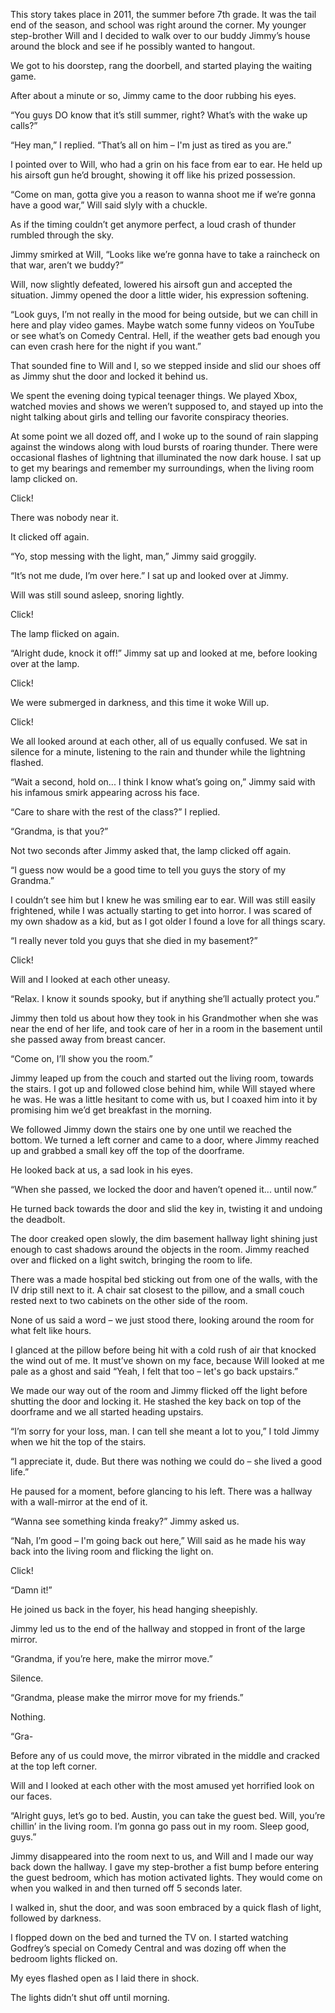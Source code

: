 This story takes place in 2011, the summer before 7th grade. It was the tail end of the season, and school was right around the corner. My younger step-brother Will and I decided to walk over to our buddy Jimmy’s house around the block and see if he possibly wanted to hangout.  
  
We got to his doorstep, rang the doorbell, and started playing the waiting game.  
  
After about a minute or so, Jimmy came to the door rubbing his eyes.  
  
“You guys DO know that it’s still summer, right? What’s with the wake up calls?”  
  
“Hey man,” I replied. “That’s all on him – I'm just as tired as you are.”  
  
I pointed over to Will, who had a grin on his face from ear to ear. He held up his airsoft gun he’d brought, showing it off like his prized possession.  
  
“Come on man, gotta give you a reason to wanna shoot me if we’re gonna have a good war,” Will said slyly with a chuckle.  
  
As if the timing couldn’t get anymore perfect, a loud crash of thunder rumbled through the sky.  
  
Jimmy smirked at Will, “Looks like we’re gonna have to take a raincheck on that war, aren’t we buddy?”  
  
Will, now slightly defeated, lowered his airsoft gun and accepted the situation. Jimmy opened the door a little wider, his expression softening.  
  
“Look guys, I’m not really in the mood for being outside, but we can chill in here and play video games. Maybe watch some funny videos on YouTube or see what’s on Comedy Central. Hell, if the weather gets bad enough you can even crash here for the night if you want.”  
  
That sounded fine to Will and I, so we stepped inside and slid our shoes off as Jimmy shut the door and locked it behind us.  
  
We spent the evening doing typical teenager things. We played Xbox, watched movies and shows we weren’t supposed to, and stayed up into the night talking about girls and telling our favorite conspiracy theories.  
  
At some point we all dozed off, and I woke up to the sound of rain slapping against the windows along with loud bursts of roaring thunder. There were occasional flashes of lightning that illuminated the now dark house. I sat up to get my bearings and remember my surroundings, when the living room lamp clicked on.  
  
Click!  
  
There was nobody near it.  
  
It clicked off again.  
  
“Yo, stop messing with the light, man,” Jimmy said groggily.  
  
“It’s not me dude, I’m over here.” I sat up and looked over at Jimmy.  
  
Will was still sound asleep, snoring lightly.  
  
Click!  
  
The lamp flicked on again.  
  
“Alright dude, knock it off!” Jimmy sat up and looked at me, before looking over at the lamp.  
  
Click!  
  
We were submerged in darkness, and this time it woke Will up.  
  
Click!  
  
We all looked around at each other, all of us equally confused. We sat in silence for a minute, listening to the rain and thunder while the lightning flashed.  
  
“Wait a second, hold on... I think I know what’s going on,” Jimmy said with his infamous smirk appearing across his face.  
  
“Care to share with the rest of the class?” I replied.  
  
“Grandma, is that you?”  
  
Not two seconds after Jimmy asked that, the lamp clicked off again.  
  
“I guess now would be a good time to tell you guys the story of my Grandma.”  
  
I couldn’t see him but I knew he was smiling ear to ear. Will was still easily frightened, while I was actually starting to get into horror. I was scared of my own shadow as a kid, but as I got older I found a love for all things scary.  
  
“I really never told you guys that she died in my basement?”  
  
Click!  
  
Will and I looked at each other uneasy.  
  
“Relax. I know it sounds spooky, but if anything she’ll actually protect you.”  
  
Jimmy then told us about how they took in his Grandmother when she was near the end of her life, and took care of her in a room in the basement until she passed away from breast cancer.  
  
“Come on, I’ll show you the room.”  
  
Jimmy leaped up from the couch and started out the living room, towards the stairs. I got up and followed close behind him, while Will stayed where he was. He was a little hesitant to come with us, but I coaxed him into it by promising him we’d get breakfast in the morning.  
  
We followed Jimmy down the stairs one by one until we reached the bottom. We turned a left corner and came to a door, where Jimmy reached up and grabbed a small key off the top of the doorframe.  
  
He looked back at us, a sad look in his eyes.  
  
“When she passed, we locked the door and haven’t opened it... until now.”  
  
He turned back towards the door and slid the key in, twisting it and undoing the deadbolt.  
  
The door creaked open slowly, the dim basement hallway light shining just enough to cast shadows around the objects in the room. Jimmy reached over and flicked on a light switch, bringing the room to life.  
  
There was a made hospital bed sticking out from one of the walls, with the IV drip still next to it. A chair sat closest to the pillow, and a small couch rested next to two cabinets on the other side of the room.  
  
None of us said a word – we just stood there, looking around the room for what felt like hours.  
  
I glanced at the pillow before being hit with a cold rush of air that knocked the wind out of me. It must’ve shown on my face, because Will looked at me pale as a ghost and said “Yeah, I felt that too – let's go back upstairs.”  
  
We made our way out of the room and Jimmy flicked off the light before shutting the door and locking it. He stashed the key back on top of the doorframe and we all started heading upstairs.  
  
“I’m sorry for your loss, man. I can tell she meant a lot to you,” I told Jimmy when we hit the top of the stairs.  
  
“I appreciate it, dude. But there was nothing we could do – she lived a good life.”  
  
He paused for a moment, before glancing to his left. There was a hallway with a wall-mirror at the end of it.  
  
“Wanna see something kinda freaky?” Jimmy asked us.  
  
“Nah, I’m good – I'm going back out here,” Will said as he made his way back into the living room and flicking the light on.  
  
Click!  
  
“Damn it!”  
  
He joined us back in the foyer, his head hanging sheepishly.  
  
Jimmy led us to the end of the hallway and stopped in front of the large mirror.  
  
“Grandma, if you’re here, make the mirror move.”  
  
Silence.  
  
“Grandma, please make the mirror move for my friends.”  
  
Nothing.  
  
“Gra-  
  
Before any of us could move, the mirror vibrated in the middle and cracked at the top left corner.  
  
Will and I looked at each other with the most amused yet horrified look on our faces.  
  
“Alright guys, let’s go to bed. Austin, you can take the guest bed. Will, you’re chillin’ in the living room. I’m gonna go pass out in my room. Sleep good, guys.”  
  
Jimmy disappeared into the room next to us, and Will and I made our way back down the hallway. I gave my step-brother a fist bump before entering the guest bedroom, which has motion activated lights. They would come on when you walked in and then turned off 5 seconds later.  
  
I walked in, shut the door, and was soon embraced by a quick flash of light, followed by darkness.  
  
I flopped down on the bed and turned the TV on. I started watching Godfrey’s special on Comedy Central and was dozing off when the bedroom lights flicked on.  
  
My eyes flashed open as I laid there in shock.  
  
The lights didn’t shut off until morning.